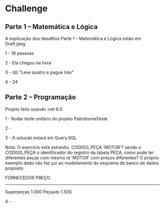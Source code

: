 # Challenge


## Parte 1 – Matemática e Lógica

A explicação dos desaftios Parte 1 – Matemática e Lógica estão em Draft.jpeg

1 - 18 pessoas

2 - Ela chegou na hora

3 - (d) "Leve quatro e pague três"

4 - 24

## Parte 2 – Programação

Projeto feito usando .net 6.0

1 - Rodar teste unitário do projeto PalindromaTeste

2 -

3 - A solução estará em Query.SQL

Nota: O exercício está estranho. CODIGO_PEÇA 'MOTOR'? sendo o CODIGO_PEÇA o identificador do registro da tabela PEÇA, como pode ter diferentes peças com mesmo id 'MOTOR' com preços diferentes? O próprio exemplo dado não faz juz ao modelamento do esquema de banco de dados proposto


FORNECEDOR          PREÇO
---------------- ---------
Superpeças          1.000
Peçauto             1.500

4 -


